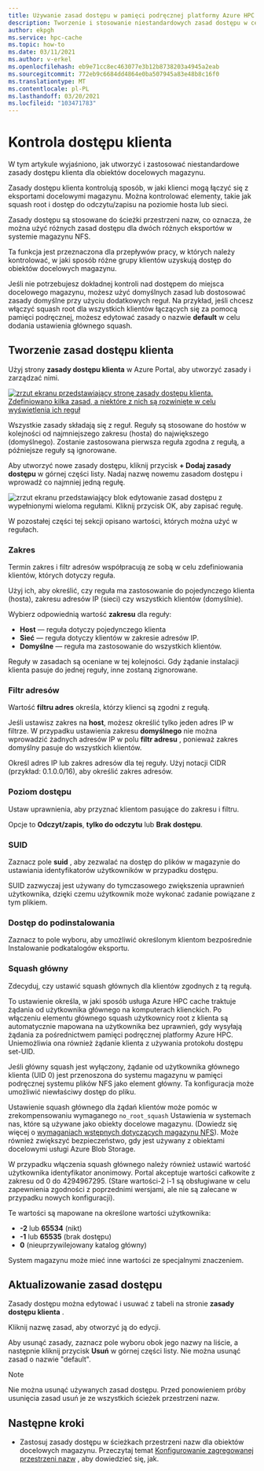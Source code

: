 ```yaml
---
title: Używanie zasad dostępu w pamięci podręcznej platformy Azure HPC
description: Tworzenie i stosowanie niestandardowych zasad dostępu w celu ograniczenia dostępu klientów do miejsc docelowych magazynu w pamięci podręcznej Azure HPC
author: ekpgh
ms.service: hpc-cache
ms.topic: how-to
ms.date: 03/11/2021
ms.author: v-erkel
ms.openlocfilehash: eb9e71cc8ec463077e3b12b8738203a4945a2eab
ms.sourcegitcommit: 772eb9c6684dd4864e0ba507945a83e48b8c16f0
ms.translationtype: MT
ms.contentlocale: pl-PL
ms.lasthandoff: 03/20/2021
ms.locfileid: "103471783"
---
```

# <a name="control-client-access"></a>Kontrola dostępu klienta

W tym artykule wyjaśniono, jak utworzyć i zastosować niestandardowe zasady dostępu klienta dla obiektów docelowych magazynu.

Zasady dostępu klienta kontrolują sposób, w jaki klienci mogą łączyć się z eksportami docelowymi magazynu. Można kontrolować elementy, takie jak squash root i dostęp do odczytu/zapisu na poziomie hosta lub sieci.

Zasady dostępu są stosowane do ścieżki przestrzeni nazw, co oznacza, że można użyć różnych zasad dostępu dla dwóch różnych eksportów w systemie magazynu NFS.

Ta funkcja jest przeznaczona dla przepływów pracy, w których należy kontrolować, w jaki sposób różne grupy klientów uzyskują dostęp do obiektów docelowych magazynu.

Jeśli nie potrzebujesz dokładnej kontroli nad dostępem do miejsca docelowego magazynu, możesz użyć domyślnych zasad lub dostosować zasady domyślne przy użyciu dodatkowych reguł. Na przykład, jeśli chcesz włączyć squash root dla wszystkich klientów łączących się za pomocą pamięci podręcznej, możesz edytować zasady o nazwie **default** w celu dodania ustawienia głównego squash.

## <a name="create-a-client-access-policy"></a>Tworzenie zasad dostępu klienta

Użyj strony **zasady dostępu klienta** w Azure Portal, aby utworzyć zasady i zarządzać nimi. <!-- is there AZ CLI for this? -->

[![zrzut ekranu przedstawiający stronę zasady dostępu klienta. Zdefiniowano kilka zasad, a niektóre z nich są rozwinięte w celu wyświetlenia ich reguł](media/policies-overview.png)](media/policies-overview.png#lightbox)

Wszystkie zasady składają się z reguł. Reguły są stosowane do hostów w kolejności od najmniejszego zakresu (hosta) do największego (domyślnego). Zostanie zastosowana pierwsza reguła zgodna z regułą, a późniejsze reguły są ignorowane.

Aby utworzyć nowe zasady dostępu, kliknij przycisk **+ Dodaj zasady dostępu** w górnej części listy. Nadaj nazwę nowemu zasadom dostępu i wprowadź co najmniej jedną regułę.

![zrzut ekranu przedstawiający blok edytowanie zasad dostępu z wypełnionymi wieloma regułami. Kliknij przycisk OK, aby zapisać regułę.](media/add-policy.png)

W pozostałej części tej sekcji opisano wartości, których można użyć w regułach.

### <a name="scope"></a>Zakres

Termin zakres i filtr adresów współpracują ze sobą w celu zdefiniowania klientów, których dotyczy reguła.

Użyj ich, aby określić, czy reguła ma zastosowanie do pojedynczego klienta (hosta), zakresu adresów IP (sieci) czy wszystkich klientów (domyślnie).

Wybierz odpowiednią wartość **zakresu** dla reguły:

* **Host** — reguła dotyczy pojedynczego klienta
* **Sieć** — reguła dotyczy klientów w zakresie adresów IP.
* **Domyślne** — reguła ma zastosowanie do wszystkich klientów.

Reguły w zasadach są oceniane w tej kolejności. Gdy żądanie instalacji klienta pasuje do jednej reguły, inne zostaną zignorowane.

### <a name="address-filter"></a>Filtr adresów

Wartość **filtru adres** określa, którzy klienci są zgodni z regułą.

Jeśli ustawisz zakres na **host**, możesz określić tylko jeden adres IP w filtrze. W przypadku ustawienia zakresu **domyślnego** nie można wprowadzić żadnych adresów IP w polu **filtr adresu** , ponieważ zakres domyślny pasuje do wszystkich klientów.

Określ adres IP lub zakres adresów dla tej reguły. Użyj notacji CIDR (przykład: 0.1.0.0/16), aby określić zakres adresów.

### <a name="access-level"></a>Poziom dostępu

Ustaw uprawnienia, aby przyznać klientom pasujące do zakresu i filtru.

Opcje to **Odczyt/zapis**, **tylko do odczytu** lub **Brak dostępu**.

### <a name="suid"></a>SUID

Zaznacz pole **suid** , aby zezwalać na dostęp do plików w magazynie do ustawiania identyfikatorów użytkowników w przypadku dostępu.

SUID zazwyczaj jest używany do tymczasowego zwiększenia uprawnień użytkownika, dzięki czemu użytkownik może wykonać zadanie powiązane z tym plikiem.

### <a name="submount-access"></a>Dostęp do podinstalowania

Zaznacz to pole wyboru, aby umożliwić określonym klientom bezpośrednie Instalowanie podkatalogów eksportu.

### <a name="root-squash"></a>Squash główny

Zdecyduj, czy ustawić squash głównych dla klientów zgodnych z tą regułą.

To ustawienie określa, w jaki sposób usługa Azure HPC cache traktuje żądania od użytkownika głównego na komputerach klienckich. Po włączeniu elementu głównego squash użytkownicy root z klienta są automatycznie mapowana na użytkownika bez uprawnień, gdy wysyłają żądania za pośrednictwem pamięci podręcznej platformy Azure HPC. Uniemożliwia ona również żądanie klienta z używania protokołu dostępu set-UID.

Jeśli główny squash jest wyłączony, żądanie od użytkownika głównego klienta (UID 0) jest przenoszona do systemu magazynu w pamięci podręcznej systemu plików NFS jako element główny. Ta konfiguracja może umożliwić niewłaściwy dostęp do pliku.

Ustawienie squash głównego dla żądań klientów może pomóc w zrekompensowaniu wymaganego ``no_root_squash`` Ustawienia w systemach nas, które są używane jako obiekty docelowe magazynu. (Dowiedz się więcej o [wymaganiach wstępnych dotyczących magazynu NFS](hpc-cache-prerequisites.md#nfs-storage-requirements)). Może również zwiększyć bezpieczeństwo, gdy jest używany z obiektami docelowymi usługi Azure Blob Storage.

W przypadku włączenia squash głównego należy również ustawić wartość użytkownika identyfikator anonimowy. Portal akceptuje wartości całkowite z zakresu od 0 do 4294967295. (Stare wartości-2 i-1 są obsługiwane w celu zapewnienia zgodności z poprzednimi wersjami, ale nie są zalecane w przypadku nowych konfiguracji).

Te wartości są mapowane na określone wartości użytkownika:

* **-2** lub **65534** (nikt)
* **-1** lub **65535** (brak dostępu)
* **0** (nieuprzywilejowany katalog główny)

System magazynu może mieć inne wartości ze specjalnymi znaczeniem.

## <a name="update-access-policies"></a>Aktualizowanie zasad dostępu

Zasady dostępu można edytować i usuwać z tabeli na stronie **zasady dostępu klienta** .

Kliknij nazwę zasad, aby otworzyć ją do edycji.

Aby usunąć zasady, zaznacz pole wyboru obok jego nazwy na liście, a następnie kliknij przycisk **Usuń** w górnej części listy. Nie można usunąć zasad o nazwie "default".

> [!NOTE]
> Nie można usunąć używanych zasad dostępu. Przed ponowieniem próby usunięcia zasad usuń je ze wszystkich ścieżek przestrzeni nazw.

## <a name="next-steps"></a>Następne kroki

* Zastosuj zasady dostępu w ścieżkach przestrzeni nazw dla obiektów docelowych magazynu. Przeczytaj temat [Konfigurowanie zagregowanej przestrzeni nazw](add-namespace-paths.md) , aby dowiedzieć się, jak.

